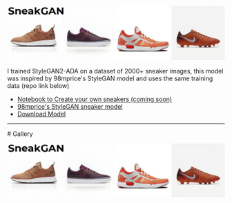 ![Banner](https://github.com/Vilagamer999/SneakGAN/blob/main/banner.jpg?raw=true)

I trained StyleGAN2-ADA on a dataset of 2000+ sneaker images, this model was inspired by 98mprice's StyleGAN model and uses the same training data (repo link below)

* [Notebook to Create your own sneakers (coming soon)](#coming_soon)
* [98mprice's StyleGAN sneaker model](https://github.com/98mprice/sneaker-generator)
* [Download Model](https://github.com/Vilagamer999/SneakGAN/releases/download/v1.0/network-snapshot-sneakGAN-0000144.pkl)
<hr>
# Gallery

![Banner](https://github.com/Vilagamer999/SneakGAN/blob/main/banner.jpg?raw=true)
